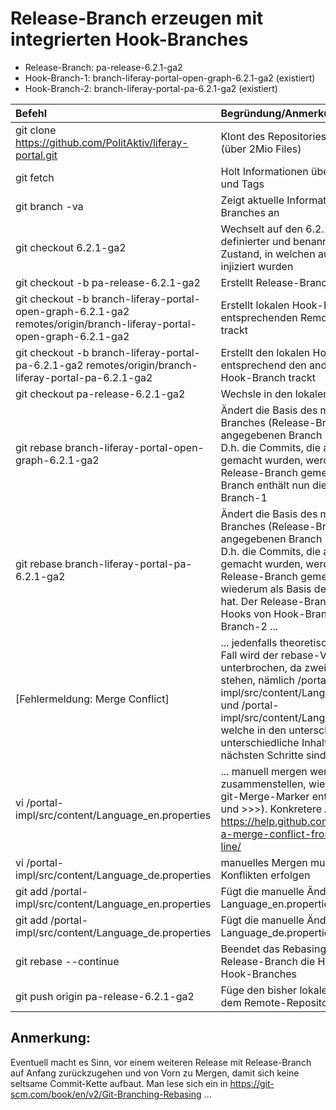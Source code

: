 # Release-Branch erzeugen mit integrierten Hook-Branches
* Release-Branch: pa-release-6.2.1-ga2
* Hook-Branch-1: branch-liferay-portal-open-graph-6.2.1-ga2 (existiert)
* Hook-Branch-2: branch-liferay-portal-pa-6.2.1-ga2 (existiert)

| Befehl   |      Begründung/Anmerkungen      | 
|:----------|:-------------|
| git clone https://github.com/PolitAktiv/liferay-portal.git | Klont des Repositories; dauert sehr lange (über 2Mio Files)  | 
| git fetch |    Holt Informationen über Remote Branches und Tags   |  
| git branch -va | Zeigt aktuelle Informationen über Branches an |
|git checkout 6.2.1-ga2|Wechselt auf den 6.2.1-ga2 Tag; konkret definierter und benannter Repository-Zustand, in welchen auch die Hooks injiziert wurden|
|git checkout -b pa-release-6.2.1-ga2|Erstellt Release-Branch lokal|
|git checkout -b branch-liferay-portal-open-graph-6.2.1-ga2 remotes/origin/branch-liferay-portal-open-graph-6.2.1-ga2| Erstellt lokalen Hook-Branch-1, der den entsprechenden Remote-Hook-Branch trackt|
|git checkout -b branch-liferay-portal-pa-6.2.1-ga2 remotes/origin/branch-liferay-portal-pa-6.2.1-ga2|Erstellt den  lokalen Hook-Branch-2, der entsprechend den anderen Remote-Hook-Branch trackt|
|git checkout pa-release-6.2.1-ga2|Wechsle in den lokalen Release-Branch|
|git rebase branch-liferay-portal-open-graph-6.2.1-ga2|Ändert die Basis des momentanen Branches (Release-Branch) auf den angegebenen Branch (Hook-Branch-1). D.h. die Commits, die auf Hook-Branch-1 gemacht wurden, werden mit dem Release-Branch gemerged. Der Release-Branch enthält nun die Hooks von Hook-Branch-1|
|git rebase branch-liferay-portal-pa-6.2.1-ga2|Ändert die Basis des momentanen Branches (Release-Branch) auf den angegebenen Branch (Hook-Branch-2). D.h. die Commits, die auf Hook-Branch-2 gemacht wurden, werden mit dem Release-Branch gemerged, welcher wiederum als Basis den Hook-Branch-1 hat. Der Release-Branch enthält nun die Hooks von Hook-Branch-1 und Hook-Branch-2 ... |
| [Fehlermeldung: Merge Conflict] | ... jedenfalls theoretisch. Im vorliegende Fall wird der rebase-Vorgang unterbrochen, da zwei Files im Konflikt stehen, nämlich /portal-impl/src/content/Language_en.properties und /portal-impl/src/content/Language_de.properties, welche in den unterschiedlichen Hooks unterschiedliche Inhalte aufweisen, die nächsten Schritte sind ... |
|vi /portal-impl/src/content/Language_en.properties|... manuell mergen werden. D.h. File so zusammenstellen, wie gewünscht und die git-Merge-Marker entfernen (<<<, === und >>>). Konkretere Anleitung: https://help.github.com/articles/resolving-a-merge-conflict-from-the-command-line/|
|vi /portal-impl/src/content/Language_de.properties|manuelles Mergen muss bei allen Konflikten erfolgen|
|git add /portal-impl/src/content/Language_en.properties|Fügt die manuelle Änderung der Language_en.properties dem Index hinzu|
|git add /portal-impl/src/content/Language_de.properties|Fügt die manuelle Änderung der Language_de.properties dem Index hinzu|
|git rebase --continue|Beendet das Rebasing, jetzt enthält der Release-Branch die Hooks von beiden Hook-Branches|
|git push origin pa-release-6.2.1-ga2|Füge den bisher lokalen Release-Branch dem Remote-Repository hinzu|

## Anmerkung:
Eventuell macht es Sinn, vor einem weiteren Release mit Release-Branch auf Anfang zurückzugehen und von Vorn zu Mergen, damit sich keine seltsame Commit-Kette aufbaut. Man lese sich ein in https://git-scm.com/book/en/v2/Git-Branching-Rebasing ... 
